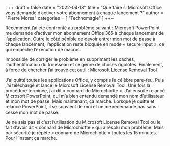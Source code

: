 +++
draft       = false
date        = "2022-04-18"
title       = "Que faire si Microsoft Office vous demande d’activer votre abonnement à chaque lancement ?"
author      = "Pierre Morsa"
categories  = [ "Technomagie" ]
+++

Récemment j’ai été confronté au problème suivant : Microsoft PowerPoint me demande d’activer mon abonnement Office 365 à chaque lancement de l’application. Outre le côté pénible de devoir entrer mon mot de passe à chaque lancement, l’application reste bloquée en mode « secure input », ce qui empêche l’exécution de macros.

Impossible de corriger le problème en supprimant les caches, l’authentification du trousseau et ce genre de choses rigolotes. Finalement, à force de chercher j’ai trouvé cet outil : [Microsoft License Removal Tool](https://support.microsoft.com/en-us/office/how-to-remove-office-license-files-on-a-mac-b032c0f6-a431-4dad-83a9-6b727c03b193)

J’ai quitté toutes les applications Office, y compris le célèbre pare-feu. Puis j’ai téléchargé et lancé le Microsoft License Removal Tool. Une fois la procédure terminée, j’ai dit « connard de Microchiotte ». J’ai ensuite relancé Microsoft PowerPoint, qui m’a bien entendu demandé mon nom d’utilisateur et mon mot de passe. Mais maintenant, ça marche. Lorsque je quitte et relance PowerPoint, il se souvient de moi et ne me redemande pas sans cesse mon mot de passe.

Je ne sais pas si c’est l’utilisation du Microsoft License Removal Tool ou le fait d’avoir dit « connard de Microchiotte » qui a résolu mon problème. Mais par sécurité je répète « connard de Microchiotte » toutes les 15 minutes. Pour l’instant ça marche.
